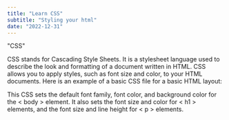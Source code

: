 ```yaml
---
title: "Learn CSS"
subtitle: "Styling your html"
date: "2022-12-31"
---
```



"CSS"

CSS stands for Cascading Style Sheets. It is a stylesheet language used to describe the look and formatting of a document written in HTML. CSS allows you to apply styles, such as font size and color, to your HTML documents.
Here is an example of a basic CSS file for a basic HTML layout:

This CSS sets the default font family, font color, and background color for the < body > element. It also sets the font size and color for < h1 > elements, and the font size and line height for < p > elements.
